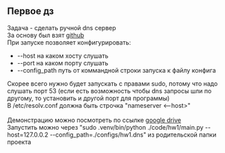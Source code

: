 ## Первое дз
Задача - сделать ручной dns сервер \
За основу был взят [github](https://gist.github.com/pklaus/b5a7876d4d2cf7271873) \
При запуске позволяет конфигурировать:
- --host на каком хосту слушать
- --port на каком порту слушать
- --config_path путь от коммандной строки запуска к файлу конфига

Скорее всего нужно будет запускать с правами sudo, потому что надо слушать порт 53 (если есть возможность чтобы dns запросы шли по другому, то установить и другой порт для программы) \
В /etc/resolv.conf должна быть строчка "nameserver <--host>" \
\
Демонстрацию можно посмотреть по ссылке [google drive](https://drive.google.com/file/d/1WE1WN2PZuM3tswxFu7l-KwGcFGkvZhaN/view?usp=sharing) \
Запустить можно через "sudo .venv/bin/python ./code/hw1/main.py --host=127.0.0.2 --config_path=./configs/hw1.dns" из родительской папки проекта